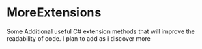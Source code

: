 # MoreExtensions
Some Additional useful C# extension methods that will improve the readability of code.
I plan to add as i discover more
